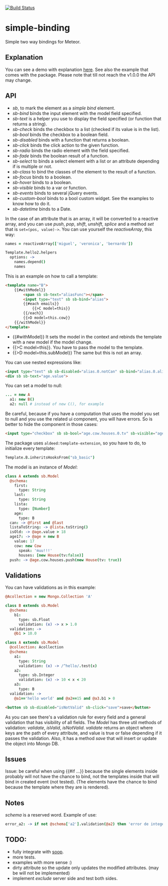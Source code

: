 [![Build Status](https://travis-ci.org/miguelalarcos/simple-binding.svg)](https://travis-ci.org/miguelalarcos/simple-binding)

simple-binding
==============
Simple two way bindings for Meteor.

Explanation
-----------
You can see a demo with explanation [here](http://simple-binding.meteor.com). See also the example that comes with the package.
Please note that till not reach the v1.0.0 the API may change.

API
---

* *sb*, to mark the element as a *simple bind* element.
* *sb-bind* binds the input element with the model field specified.
* *sb-text* is a helper you use to display the field specified (or function that returns a string).
* *sb-check* binds the checkbox to a list (checked if its value is in the list).
  *sb-bool* binds the checkbox to a boolean field.
* *sb-disabled* binds with a function that returns a boolean.
* *sb-click* binds the click action to the given function.
* *sb-radio* binds the radio element with the field specified.
* *sb-fade* binds the boolean result of a function.
* *sb-select* to binds a select element with a list or an attribute depending if is multiple or not.
* *sb-class* to bind the classes of the element to the result of a function.
* *sb-focus* binds to a boolean.
* *sb-hover* binds to a boolean.
* *sb-visible* binds to a var or function.
* *sb-events* binds to several jQuery events.
* *sb-custom-bool* binds to a bool custom widget. See the examples to know how to do it.
* *sb-datetime* binds to a Date.

In the case of an attribute that is an array, it will be converted to a reactive array, and you can use *push*, *pop*, *shift*, *unshift*, *splice* and a method *set* that is ```set=(pos, value)->```. You can use yourself the *reactiveArray*, this way:

```coffee
names = reactiveArray(['miguel', 'veronica', 'bernardo'])

Template.hello2.helpers
  options: ->
    names.depend()
    names
```

This is an example on how to call a template:

```html
<template name="B">
    {{#withModel}}
        <span sb sb-text="aliasFunc"></span>
        <input type="text" sb sb-bind="alias">
        {{#each emails}}
            {{>C model=this}}
        {{/each}}
        {{>D model=this.cow}}
    {{/withModel}}
</template>
```

* {{#withModel}} It sets the model in the context and rebinds the template with a new model if the model change.
* {{>C model=this}}. You have to pass the model to the template.
* {{>D model=this.subModel}} The same but this is not an array.

You can use nested expressions like:

```html
<input type="text" sb sb-disabled="alias.0.notCan" sb-bind="alias.0.alias">
<div sb sb-text="age.value">
```

You can set a model to null:

```coffee
... = new A
  a1: new B()
  a2: null # instead of new C(), for example
```

Be careful, because if you have a computation that uses the model you set to null and you use the related ui component, you will have errors.
So is better to hide the component in those cases:

```html
<input type="checkbox" sb sb-bool="age.cow.houses.0.tv" sb-visible="age.cow.houses.0">
```

The package uses ```aldeed:template-extension```, so you have to do, to initialize every template:

```coffee
Template.B.inheritsHooksFrom("sb_basic")
```

The model is an instance of *Model*:

```coffee
class A extends sb.Model
  @schema:
    first:
      type: String
    last:
      type: String
    lista:
      type: [Number]
    age:
      type: B
  can: -> @first and @last
  listaToString: -> @lista.toString()
  isOld: -> @age.value > 18
  age17: -> @age = new B
    value: 17
    cow: new Cow
      speak: 'muu!!!'
      houses: [new House(tv:false)]
  push: -> @age.cow.houses.push(new House(tv: true))
```

Validations
-----------
You can have validations as in this example:

```coffee
@Acollection = new Mongo.Collection 'A'

class B extends sb.Model
  @schema:
    b1:
      type: sb.Float
      validation: (x) -> x > 1.0
  validation: ->
    @b1 > 10.0

class A extends sb.Model
  @collection: Acollection
  @schema:
    a1:
      type: String
      validation: (x) -> /^hello/.test(x)
    a2:
      type: sb.Integer
      validation: (x) -> 10 < x < 20
    a3:
      type: B
  validation: ->
    @a1=='hello world' and @a2==15 and @a3.b1 > 0
```

```html
<button sb sb-disabled="isNotValid" sb-click="save">save</button>
```

As you can see there's a validation rule for every field and a general validation that has visibility of all fields.
The *Model* has three util methods of validation: *validate*, *isValid*, *isNotValid*. *validate* returns an object where keys are the path of every attribute, and value is true or false depending if it passes the validation.
Also, it has a method *save* that will insert or update the object into Mongo DB.

Issues
------
Issue: be careful when using {{#if ...}} because the single elements inside probably will not have the chance to bind, not the templates inside that will bind in created event (not tested).
(The elements have the chance to bind because the template where they are is rendered).

Notes
-----
*schema* is a reserved word. Example of use:
```coffee
error_a2: -> if not @schema['a2'].validation(@a2) then 'error de integer 10<x<20' else ''
```

TODO:
-----
* fully integrate with [soop](https://github.com/miguelalarcos/soop).
* more tests.
* examples with more sense :)
* dirty attribute so the update only updates the modified attributes. (may be will not be implemented)
* implement *exclude* server side and test both sides.


